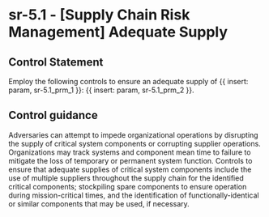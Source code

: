 # sr-5.1 - \[Supply Chain Risk Management\] Adequate Supply

## Control Statement

Employ the following controls to ensure an adequate supply of {{ insert: param, sr-5.1_prm_1 }}: {{ insert: param, sr-5.1_prm_2 }}.

## Control guidance

Adversaries can attempt to impede organizational operations by disrupting the supply of critical system components or corrupting supplier operations. Organizations may track systems and component mean time to failure to mitigate the loss of temporary or permanent system function. Controls to ensure that adequate supplies of critical system components include the use of multiple suppliers throughout the supply chain for the identified critical components; stockpiling spare components to ensure operation during mission-critical times, and the identification of functionally-identical or similar components that may be used, if necessary.
